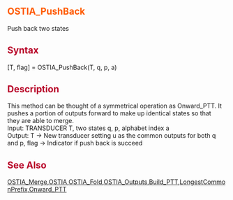 <font color='FF5B00'><h2> OSTIA_PushBack </h2></font>
Push back two states
<font color='B80028'><h2> Syntax </h2></font>
[T, flag] = OSTIA\_PushBack(T, q, p, a)
<font color='B80028'><h2> Description </h2></font>
This method can be thought of a symmetrical operation as Onward\_PTT. It <br>
pushes a portion of outputs forward to make up identical states so that <br>
they are able to merge. <br>
Input: TRANSDUCER T, two states q, p, alphabet index a <br>
Output: T -> New transducer setting u as the common outputs for both q and p, flag -> Indicator if push back is succeed <br>

<font color='B80028'><h2> See Also </h2></font>
<a href='OSTIAMerge.md'>OSTIA_Merge</a>,<a href='OSTIA.md'>OSTIA</a>,<a href='OSTIAFold.md'>OSTIA_Fold</a>,<a href='OSTIAOutputs.md'>OSTIA_Outputs</a>,<a href='Build_PTT.md'>Build_PTT</a>,<a href='LCP.md'>LongestCommonPrefix</a>,<a href='OnwardPTT.md'>Onward_PTT</a>